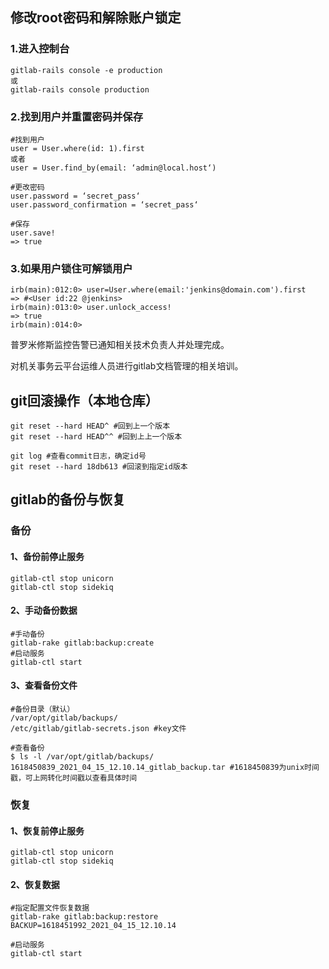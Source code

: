 

## 修改root密码和解除账户锁定

### 1.进入控制台

```shell
gitlab-rails console -e production
或
gitlab-rails console production
```

### 2.找到用户并重置密码并保存

```shell
#找到用户
user = User.where(id: 1).first
或者
user = User.find_by(email: ‘admin@local.host‘)

#更改密码
user.password = ‘secret_pass‘
user.password_confirmation = ‘secret_pass‘

#保存
user.save!
=> true
```

### 3.如果用户锁住可解锁用户

```shell
irb(main):012:0> user=User.where(email:'jenkins@domain.com').first
=> #<User id:22 @jenkins>
irb(main):013:0> user.unlock_access!
=> true
irb(main):014:0> 
```

普罗米修斯监控告警已通知相关技术负责人并处理完成。

对机关事务云平台运维人员进行gitlab文档管理的相关培训。

## git回滚操作（本地仓库）

```shell
git reset --hard HEAD^ #回到上一个版本
git reset --hard HEAD^^ #回到上上一个版本

git log #查看commit日志，确定id号
git reset --hard 18db613 #回滚到指定id版本
```

## gitlab的备份与恢复

### 备份

#### 1、备份前停止服务

```shell
gitlab-ctl stop unicorn
gitlab-ctl stop sidekiq
```

#### 2、手动备份数据

```shell
#手动备份
gitlab-rake gitlab:backup:create
#启动服务
gitlab-ctl start
```

#### 3、查看备份文件

```shell
#备份目录（默认）
/var/opt/gitlab/backups/
/etc/gitlab/gitlab-secrets.json #key文件

#查看备份
$ ls -l /var/opt/gitlab/backups/
1618450839_2021_04_15_12.10.14_gitlab_backup.tar #1618450839为unix时间戳，可上网转化时间戳以查看具体时间
```

### 恢复

#### 1、恢复前停止服务

```shell
gitlab-ctl stop unicorn
gitlab-ctl stop sidekiq
```

#### 2、恢复数据

```shell
#指定配置文件恢复数据
gitlab-rake gitlab:backup:restore BACKUP=1618451992_2021_04_15_12.10.14

#启动服务
gitlab-ctl start
```

## 